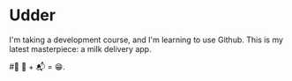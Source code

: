 # Udder

I'm taking a development course, and I'm learning to use Github. This is my latest masterpiece: a milk delivery app.

#🐄
🥛 + 📬 = 😁.

